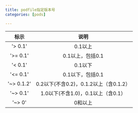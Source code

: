 ```yaml
---
title: podfile指定版本号
categories: [pods]

---
```



|标示|说明|
|:-:|:-:|
|'> 0.1'           |     0.1以上|
|'>= 0.1'        |     0.1以上，包括0.1|
|'< 0.1'          |    0.1以下|
|'<= 0.1'        |    0.1以下，包括0.1|
|'~> 0.1.2'    |    0.2以下(不含0.2)，0.1.2以上（含0.1.2）|
|'~> 0.1'        |    1.0以下(不含1.0)，0.1以上（含0.1）|
|'~> 0'          |     0和以上|
